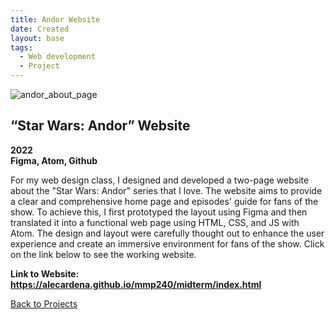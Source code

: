 ```yaml
---
title: Andor Website
date: Created
layout: base
tags:
  - Web development
  - Project
---
```


<div class="project_images">
  <img src="/images/andor_about_page.jpg" alt="andor_about_page">
</div>

<div class="project_text">
  <h2>“Star Wars: Andor” Website</h2>
  <p>
      <strong>2022<br>Figma, Atom, Github</strong>
  </p>
</div>

<div class="project_bio">
  <p>
    For my web design class, I designed and developed a two-page website about 
    the "Star Wars: Andor" series that I love. The website aims to provide a 
    clear and comprehensive home page and episodes' guide for fans of the show. 
    To achieve this, I first prototyped the layout using Figma and then translated 
    it into a functional web page using HTML, CSS, and JS with Atom. The design 
    and layout were carefully thought out to enhance the user experience and create 
    an immersive environment for fans of the show. Click on the link below to see 
    the working website.
  </p>
</div>

<div class="project_text">
  <p>
      <strong>Link to Website: <a href="https://alecardena.github.io/mmp240/midterm/index.html" target="_blank" rel="noopener noreferrer">https://alecardena.github.io/mmp240/midterm/index.html</a></strong>  
  </p>
</div>

<div class="back_function">
    <a href="/web_development_projects">Back to Projects</a>
</div>